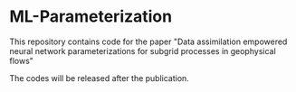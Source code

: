 # ML-Parameterization
This repository contains code for the paper "Data assimilation empowered neural network parameterizations for subgrid processes in geophysical flows"

The codes will be released after the publication.
